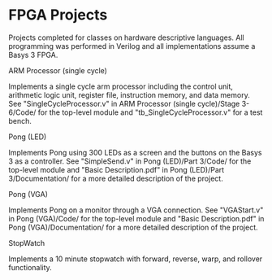 # FPGA Projects

Projects completed for classes on hardware descriptive languages. 
All programming was performed in Verilog and all implementations assume a Basys 3 FPGA.

ARM Processor (single cycle)

Implements a single cycle arm processor including the control unit, arithmetic logic unit, register file,
instruction memory, and data memory. See "SingleCycleProcessor.v" in ARM Processor (single cycle)/Stage 3-6/Code/
for the top-level module and "tb_SingleCycleProcessor.v" for a test bench. 

Pong (LED)

Implements Pong using 300 LEDs as a screen and the buttons on the Basys 3 as a controller. See "SimpleSend.v" 
in Pong (LED)/Part 3/Code/ for the top-level module and "Basic Description.pdf" in Pong (LED)/Part 3/Documentation/ 
for a more detailed description of the project.

Pong (VGA)

Implements Pong on a monitor through a VGA connection. See "VGAStart.v" in Pong (VGA)/Code/ for the top-level
module and "Basic Description.pdf" in Pong (VGA)/Documentation/ for a more detailed description of the project.

StopWatch

Implements a 10 minute stopwatch with forward, reverse, warp, and rollover functionality.
